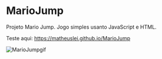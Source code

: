 # MarioJump
Projeto Mario Jump. Jogo simples usanto JavaScript e HTML. 

Teste aqui: https://matheuslei.github.io/MarioJump


![MarioJumpgif](https://user-images.githubusercontent.com/65515537/172442159-8e3eea3c-d2ce-40de-8824-1757d06ebeb9.gif)
